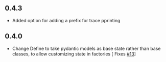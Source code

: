 ## 0.4.3
* Added option for adding a prefix for trace pprinting


## 0.4.0

* Change Define to take pydantic models as base state rather than base classes, to allow customizing state in factories [ Fixes [#13](https://github.com/DeanLight/stringdale/issues/13)]
